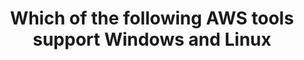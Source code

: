---
layout: all-exams
title: "Which of the following AWS tools support Windows and Linux"
blurb: "The AWS Command Line Interface (CLI) is a unified tool to manage your AWS services. With just one tool to download and configure, you can control multiple"
quid: 198
---